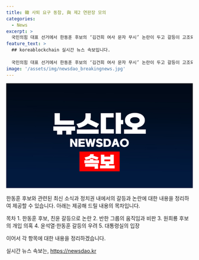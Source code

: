 ```yaml
---
title: 韓 사퇴 요구 동참, 與 제2 연판장 모의
categories:
  - News
excerpt: >
  국민의힘 대표 선거에서 한동훈 후보의 ‘김건희 여사 문자 무시’ 논란이 두고 갈등이 고조되고 있다. 한동훈 캠프의 일부 당협위원장은 사퇴를 요구하는 기자회견을 열 준비를 하고 있었으나, 이에 반발하여 사태가 더 악화될 우려가 나타났다. 이를 통해 친윤계와 한동훈 캠프의 갈등이 논란을 일으키고 있으며, 대선에 개입하지 말라는 대통령실의 당부도 이어졌다. 이에 따라 대권 경쟁이 극도로 치열하고 있는 상황이며, 당 내부에서도 당의 분열을 우려하는 목소리가 나오고 있다.
feature_text: >
  ## koreablockchain 실시간 뉴스 속보입니다.

  국민의힘 대표 선거에서 한동훈 후보의 ‘김건희 여사 문자 무시’ 논란이 두고 갈등이 고조되고 있다. 한동훈 캠프의 일부 당협위원장은 사퇴를 요구하는 기자회견을 열 준비를 하고 있었으나, 이에 반발하여 사태가 더 악화될 우려가 나타났다. 이를 통해 친윤계와 한동훈 캠프의 갈등이 논란을 일으키고 있으며, 대선에 개입하지 말라는 대통령실의 당부도 이어졌다. 이에 따라 대권 경쟁이 극도로 치열하고 있는 상황이며, 당 내부에서도 당의 분열을 우려하는 목소리가 나오고 있다.
image: '/assets/img/newsdao_breakingnews.jpg'
---
```


<p><img src="/assets/img/newsdao_breakingnews.jpg" alt="koreablockchain 속보" /></p>

<p>한동훈 후보와 관련된 최신 소식과 정치권 내에서의 갈등과 논란에 대한 내용을 정리하여 제공할 수 있습니다. 아래는 제공해 드릴 내용의 목차입니다.</p>

<p>목차
1. 한동훈 후보, 친윤 갈등으로 논란
2. 반한 그룹의 움직임과 비판
3. 원희룡 후보의 개입 의혹
4. 윤석열·한동훈 갈등의 우려
5. 대통령실의 입장</p>

<p>이어서 각 항목에 대한 내용을 정리하겠습니다.</p>
실시간 뉴스 속보는, <a href="https://newsdao.kr" rel="dofollow">https://newsdao.kr</a>


